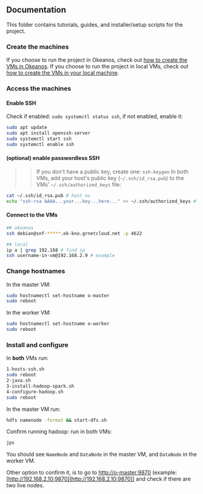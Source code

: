 ## Documentation

This folder contains tutorials, guides, and installer/setup scripts for the project.


### Create the machines

If you choose to run the project in Okeanos, check out [how to create the VMs in Okeanos](create-okeanos.md).
If you choose to run the project in local VMs, check out [how to create the VMs in your local machine](create-local.md).


### Access the machines

#### Enable SSH

Check if enabled: `sudo systemctl status ssh`, if not enabled, enable it:
```bash
sudo apt update
sudo apt install openssh-server
sudo systemctl start ssh
sudo systemctl enable ssh
```

#### (optional) enable passwordless SSH

>> If you don't have a public key, create one: `ssh-keygen`
In both VMs, add your host's public key (`~/.ssh/id_rsa.pub`) to the VMs' `~/.ssh/authorized_keys` file:
```bash
cat ~/.ssh/id_rsa.pub # host os
echo "ssh-rsa AAAA...your...key...here..." >> ~/.ssh/authorized_keys # VM
```

#### Connect to the VMs

```bash
## okeanos
ssh debian@snf-*****.ok-kno.grnetcloud.net -p 4622

## local
ip a | grep 192.168 # find ip
ssh username-in-vm@192.168.2.9 # example
```


### Change hostnames

In the master VM:
```bash
sudo hostnamectl set-hostname o-master
sudo reboot
```

In the worker VM:
```bash
sudo hostnamectl set-hostname o-worker
sudo reboot
```


### Install and configure

In **both** VMs run:
```bash
1-hosts-ssh.sh
sudo reboot
2-java.sh
3-install-hadoop-spark.sh
4-configure-hadoop.sh
sudo reboot
```

In the master VM run:
```bash
hdfs namenode -format && start-dfs.sh
```

Confirm running hadoop: run in both VMs:
```bash
jps
```
You should see `NameNode` and `DataNode` in the master VM, and `DataNode` in the worker VM.

Other option to confirm it, is to go to [http://o-master:9870](http://o-master:9870)
(example: [http://192.168.2.10:9870](http://192.168.2.10:9870)) and check if there are two live nodes.


